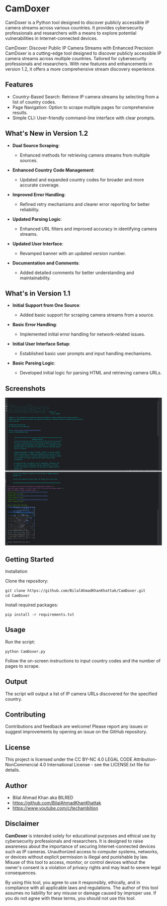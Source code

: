 # CamDoxer
CamDoxer is a Python tool designed to discover publicly accessible IP camera streams across various countries. It provides cybersecurity professionals and researchers with a means to explore potential vulnerabilities in Internet-connected devices.

CamDoxer: Discover Public IP Camera Streams with Enhanced Precision
CamDoxer is a cutting-edge tool designed to discover publicly accessible IP camera streams across multiple countries. Tailored for cybersecurity professionals and researchers. With new features and enhancements in version 1.2, it offers a more comprehensive stream discovery experience.

## Features
- Country-Based Search: Retrieve IP camera streams by selecting from a list of country codes.
- Page Navigation: Option to scrape multiple pages for comprehensive results.
- Simple CLI: User-friendly command-line interface with clear prompts.

## What's New in Version 1.2

- **Dual Source Scraping**: 
  - Enhanced methods for retrieving camera streams from multiple sources.
  
- **Enhanced Country Code Management**: 
  - Updated and expanded country codes for broader and more accurate coverage.
  
- **Improved Error Handling**: 
  - Refined retry mechanisms and clearer error reporting for better reliability.
  
- **Updated Parsing Logic**: 
  - Enhanced URL filters and improved accuracy in identifying camera streams.
  
- **Updated User Interface**: 
  - Revamped banner with an updated version number.
  
- **Documentation and Comments**: 
  - Added detailed comments for better understanding and maintainability.

## What's in Version 1.1

- **Initial Support from One Source**: 
  - Added basic support for scraping camera streams from a source.
  
- **Basic Error Handling**: 
  - Implemented initial error handling for network-related issues.
  
- **Initial User Interface Setup**: 
  - Established basic user prompts and input handling mechanisms.
  
- **Basic Parsing Logic**: 
  - Developed initial logic for parsing HTML and retrieving camera URLs.


## Screenshots
![Image](https://github.com/BilalAhmadKhanKhattak/CamDoxer/blob/main/Screenshot%20(49).png)
![Image](https://github.com/BilalAhmadKhanKhattak/CamDoxer/blob/main/Screenshot%20(50)%20copy.png)


## Getting Started
Installation

Clone the repository:
```
git clone https://github.com/BilalAhmadKhanKhattak/CamDoxer.git
cd CamDoxer
```

Install required packages:

```
pip install -r requirements.txt
```

## Usage
Run the script:
```
python CamDoxer.py
```

Follow the on-screen instructions to input country codes and the number of pages to scrape.

## Output
The script will output a list of IP camera URLs discovered for the specified country.

## Contributing
Contributions and feedback are welcome! Please report any issues or suggest improvements by opening an issue on the GitHub repository.

## License

This project is licensed under the CC BY-NC 4.0 LEGAL CODE Attribution-NonCommercial 4.0 International License - see the LICENSE.txt file for details.


## Author

- Bilal Ahmad Khan aka BILRED
- https://github.com/BilalAhmadKhanKhattak
- https://www.youtube.com/c/techambition


## Disclaimer

**CamDoxer** is intended solely for educational purposes and ethical use by cybersecurity professionals and researchers. It is designed to raise awareness about the importance of securing Internet-connected devices such as IP cameras. Unauthorized access to computer systems, networks, or devices without explicit permission is illegal and punishable by law. Misuse of this tool to access, monitor, or control devices without the owner's consent is a violation of privacy rights and may lead to severe legal consequences.

By using this tool, you agree to use it responsibly, ethically, and in compliance with all applicable laws and regulations. The author of this tool assumes no liability for any misuse or damage caused by improper use. If you do not agree with these terms, you should not use this tool.


